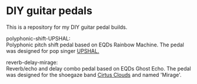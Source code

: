 # DIY guitar pedals

This is a repository for my DIY guitar pedal builds.

polyphonic-shift-UPSHAL:  
Polyphonic pitch shift pedal based on EQDs Rainbow Machine. The pedal was designed for pop singer [UPSHAL.](https://www.upsahl.com/)

reverb-delay-mirage:  
Reverb/echo and delay combo pedal based on EQDs Ghost Echo. The pedal was designed for the shoegaze band [Cirtus Clouds](https://citrusclouds.bandcamp.com/) and named 'Mirage'.
